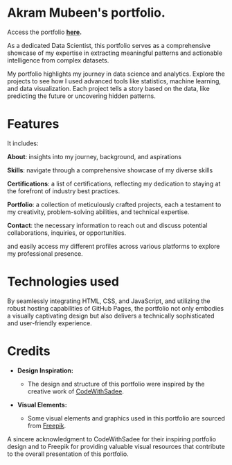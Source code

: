 ﻿
# Akram Mubeen's portfolio.

Access the portfolio **[here](https://akrammubeen.github.io/).**

As a dedicated Data Scientist, this portfolio serves as a comprehensive showcase of my expertise in extracting meaningful patterns and actionable intelligence from complex datasets.

My portfolio highlights my journey in data science and analytics. Explore the projects to see how I used advanced tools like statistics, machine learning, and data visualization. Each project tells a story based on the data, like predicting the future or uncovering hidden patterns.

# Features

It includes:

**About**: insights into my journey, background, and aspirations

**Skills**: navigate through a comprehensive showcase of my diverse skills

**Certifications**: a list of certifications, reflecting my dedication to staying at the forefront of industry best practices.

**Portfolio**: a collection of meticulously crafted projects, each a testament to my creativity, problem-solving abilities, and technical expertise.

**Contact**: the necessary information to reach out and discuss potential collaborations, inquiries, or opportunities.

and easily access my different profiles across various platforms to explore my professional presence.

# Technologies used
By seamlessly integrating HTML, CSS, and JavaScript, and utilizing the robust hosting capabilities of GitHub Pages, the portfolio not only embodies a visually captivating design but also delivers a technically sophisticated and user-friendly experience.

# Credits
- **Design Inspiration:**
  - The design and structure of this portfolio were inspired by the creative work of [CodeWithSadee](https://codewithsadee.github.io/jack-portfolio).

- **Visual Elements:**
  - Some visual elements and graphics used in this portfolio are sourced from [Freepik](https://www.freepik.com/).

A sincere acknowledgment to CodeWithSadee for their inspiring portfolio design and to Freepik for providing valuable visual resources that contribute to the overall presentation of this portfolio.
